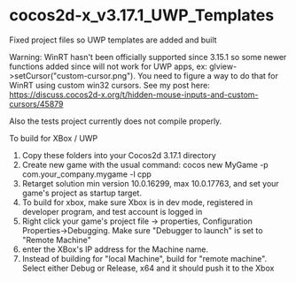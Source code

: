 # cocos2d-x_v3.17.1_UWP_Templates
Fixed project files so UWP templates are added and built 

Warning: WinRT hasn't been officially supported since 3.15.1 so some newer functions added since will not work for UWP apps, ex: glview->setCursor("custom-cursor.png").  You need to figure a way to do that for WinRT using custom win32 cursors. See my post here: https://discuss.cocos2d-x.org/t/hidden-mouse-inputs-and-custom-cursors/45879

Also the tests project currently does not compile properly.

To build for XBox / UWP

1) Copy these folders into your Cocos2d 3.17.1 directory
2) Create new game with the usual command: cocos new MyGame -p com.your_company.mygame -l cpp
3) Retarget solution min version 10.0.16299, max 10.0.17763, and set your game's project as startup target.
4) To build for xbox, make sure Xbox is in dev mode, registered in developer program, and test account is logged in
5) Right click your game's project file -> properties, Configuration Properties->Debugging.  Make sure "Debugger to launch" is set to "Remote Machine"
6) enter the XBox's IP address for the Machine name.
7) Instead of building for "local Machine", build for "remote machine". Select either Debug or Release, x64 and it should push it to the Xbox
